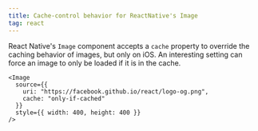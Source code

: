 ```yaml
---
title: Cache-control behavior for ReactNative's Image
tag: react
---
```


React Native's `Image` component accepts a `cache` property to override the caching behavior of images, but only on iOS. An interesting setting can force an image to only be loaded if it is in the cache.

```tsx
<Image
  source={{
    uri: "https://facebook.github.io/react/logo-og.png",
    cache: "only-if-cached"
  }}
  style={{ width: 400, height: 400 }}
/>
```
